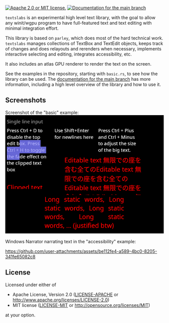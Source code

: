 [![Apache 2.0 or MIT license.](https://img.shields.io/badge/license-Apache--2.0_OR_MIT-blue.svg)](#license)
[![Documentation for the `main` branch](https://img.shields.io/badge/docs-main-informational)](https://kekelp.github.io/textslabs/textslabs/index.html)

`textslabs` is an experimental high level text library, with the goal to allow any winit/wgpu program to have full-featured text and text editing with minimal integration effort.

This library is based on `parley`, which does most of the hard technical work. `textslabs` manages collections of TextBox and TextEdit objects, keeps track of changes and does relayouts and rerenders when necessary, implements interactive selecting and editing, integrates accessibility, etc.

It also includes an atlas GPU renderer to render the text on the screen.

See the examples in the repository, starting with `basic.rs`, to see how the library can be used. The [documentation for the main branch](https://kekelp.github.io/textslabs/textslabs/index.html) has more information, including a high level overview of the library and how to use it.

## Screenshots

Screenshot of the "basic" example:
![Screenshot of the "basic" example](screenshots/basic.png)

Windows Narrator narrating text in the "accessibility" example:

https://github.com/user-attachments/assets/be112fe4-a589-4bc0-8205-341fe65082c8


## License

Licensed under either of

- Apache License, Version 2.0 ([LICENSE-APACHE](LICENSE-APACHE) or <http://www.apache.org/licenses/LICENSE-2.0>)
- MIT license ([LICENSE-MIT](LICENSE-MIT) or <http://opensource.org/licenses/MIT>)

at your option.
